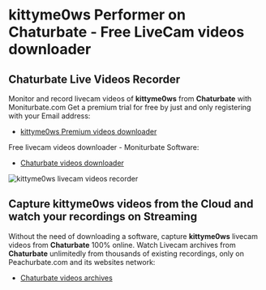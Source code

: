 # kittyme0ws Performer on Chaturbate - Free LiveCam videos downloader

## Chaturbate Live Videos Recorder

Monitor and record livecam videos of **kittyme0ws** from **Chaturbate** with Moniturbate.com
Get a premium trial for free by just and only registering with your Email address:
* [kittyme0ws Premium videos downloader](https://moniturbate.com/request-demo-licence-key.html)

Free livecam videos downloader - Moniturbate Software:
* [Chaturbate videos downloader](https://moniturbate.com/moniturbate-download-software.html)

![kittyme0ws livecam videos recorder](https://peachurnet.com/templates/moniturbate-software.png)


## Capture kittyme0ws videos from the Cloud and watch your recordings on Streaming

Without the need of downloading a software, capture **kittyme0ws** livecam videos from **Chaturbate** 100% online.
Watch Livecam archives from **Chaturbate** unlimitedly from thousands of existing recordings, only on Peachurbate.com and its websites network:
* [Chaturbate videos archives](https://peachurnet.com/)